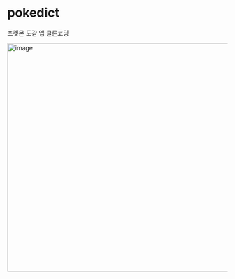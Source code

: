 # pokedict
포켓몬 도감 앱 클론코딩

<img width="524" alt="image" src="https://user-images.githubusercontent.com/111988634/233626175-4179fa70-c629-425d-842d-7a7093ad3c44.png">
